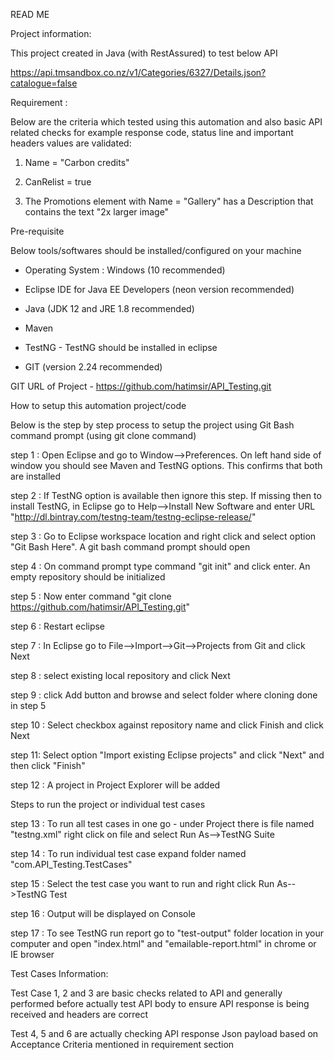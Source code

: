 READ ME

Project information:

This project created in Java (with RestAssured) to test below API

https://api.tmsandbox.co.nz/v1/Categories/6327/Details.json?catalogue=false


Requirement :

Below are the criteria which tested using this automation and also basic API related checks for example response code, status line and important headers values are validated:

1. Name = "Carbon credits"

2. CanRelist = true

3. The Promotions element with Name = "Gallery" has a Description that contains the text "2x larger image"


Pre-requisite

Below tools/softwares should be installed/configured on your machine

- Operating System : Windows (10 recommended)

- Eclipse IDE for Java EE Developers (neon version recommended)

- Java (JDK 12 and JRE 1.8 recommended)

- Maven

- TestNG - TestNG should be installed in eclipse

- GIT (version 2.24 recommended)

GIT URL of Project - https://github.com/hatimsir/API_Testing.git


How to setup this automation project/code

Below is the step by step process to setup the project using Git Bash command prompt (using git clone command)

step 1 : Open Eclipse and go to Window-->Preferences. On left hand side of window you should see Maven and TestNG options. This confirms that both are installed

step 2 : If TestNG option is available then ignore this step. If missing then to install TestNG, in Eclipse go to Help-->Install New Software and enter URL "http://dl.bintray.com/testng-team/testng-eclipse-release/"

step 3 : Go to Eclipse workspace location and right click and select option "Git Bash Here". A git bash command prompt should open

step 4 : On command prompt type command "git init" and click enter. An empty repository should be initialized

step 5 : Now enter command "git clone https://github.com/hatimsir/API_Testing.git"

step 6 : Restart eclipse

step 7 : In Eclipse go to File-->Import-->Git-->Projects from Git and click Next

step 8 : select existing local repository and click Next

step 9 : click Add button and browse and select folder where cloning done in step 5

step 10 : Select checkbox against repository name and click Finish and click Next

step 11: Select option "Import existing Eclipse projects" and click "Next" and then click "Finish"

step 12 : A project in Project Explorer will be added



Steps to run the project or individual test cases

step 13 : To run all test cases in one go - under Project there is file named "testng.xml" right click on file and select Run As-->TestNG Suite

step 14 : To run individual test case expand folder named "com.API_Testing.TestCases"

step 15 : Select the test case you want to run and right click Run As-->TestNG Test

step 16 : Output will be displayed on Console

step 17 : To see TestNG run report go to "test-output" folder location in your computer and open "index.html" and "emailable-report.html" in chrome or IE browser



Test Cases Information:

Test Case 1, 2 and 3 are basic checks related to API and generally performed before actually test API body to ensure API response is being received and headers are correct

Test 4, 5 and 6 are actually checking API response Json payload based on Acceptance Criteria mentioned in requirement section
